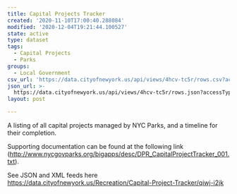 ```yaml
---
title: Capital Projects Tracker
created: '2020-11-10T17:00:40.288084'
modified: '2020-12-04T19:21:44.100527'
state: active
type: dataset
tags:
  - Capital Projects
  - Parks
groups:
  - Local Government
csv_url: 'https://data.cityofnewyork.us/api/views/4hcv-tc5r/rows.csv?accessType=DOWNLOAD'
json_url: >-
  https://data.cityofnewyork.us/api/views/4hcv-tc5r/rows.json?accessType=DOWNLOAD
layout: post

---
```

A listing of all capital projects managed by NYC Parks, and a timeline for their completion.

Supporting documentation can be found at the following link (http://www.nycgovparks.org/bigapps/desc/DPR_CapitalProjectTracker_001.txt).

See JSON and XML feeds here https://data.cityofnewyork.us/Recreation/Capital-Project-Tracker/qiwj-i2jk

